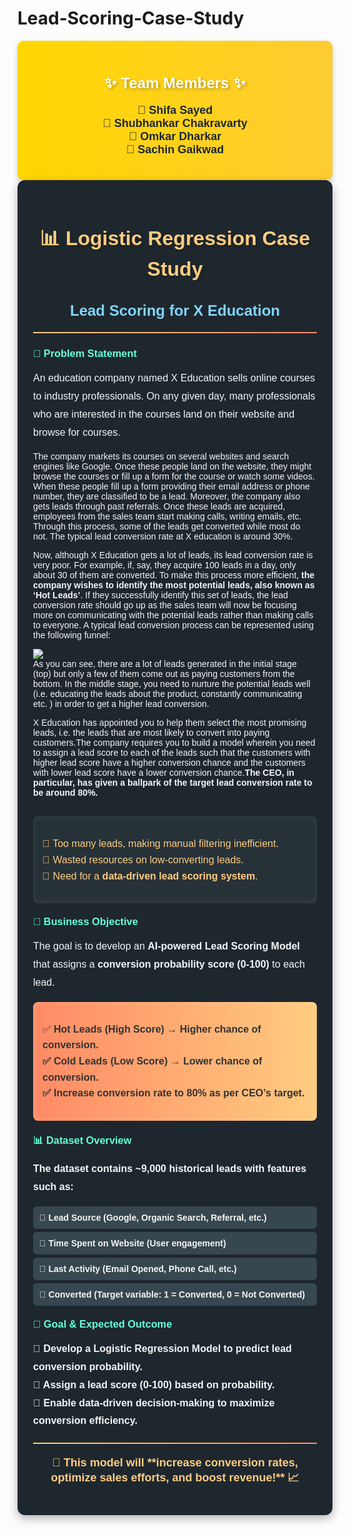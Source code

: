# Lead-Scoring-Case-Study
<div style="background: linear-gradient(to right, #ffd700, #ffcc33); color: #1e272e; padding: 20px; border-radius: 10px; font-family: 'Poppins', sans-serif; box-shadow: 0 4px 10px rgba(0, 0, 0, 0.2); text-align: center;">
  <h2 style="font-size: 24px; color: #fff; text-shadow: 2px 2px 4px rgba(0,0,0,0.3);">✨ Team Members ✨</h2>
  <p style="font-size: 18px; font-weight: bold; margin-top: 10px;">
    📌 Shifa Sayed<br>
    📌 Shubhankar Chakravarty<br>
    📌 Omkar Dharkar<br>
    📌 Sachin Gaikwad
  </p>
</div> 

<div style="background: #1e272e; color: #f5f5f5; padding: 25px; border-radius: 12px; font-family: 'Poppins', sans-serif; box-shadow: 0 5px 15px rgba(0, 0, 0, 0.3);">
  
  <h1 style="text-align: center; font-size: 32px; color: #ffcc80; text-shadow: 2px 2px 4px rgba(0,0,0,0.2);">📊 Logistic Regression Case Study</h1>
  <h2 style="text-align: center; font-size: 24px; color: #81d4fa;">Lead Scoring for X Education</h2>
  
  <hr style="border: none; height: 2px; background: linear-gradient(to right, #ffcc80, #ff8a65); margin: 20px 0;">
  
  <h3 style="color: #64ffda;">🚀 Problem Statement</h3>
  <p style="font-size: 16px; line-height: 1.8;">
     An education company named X Education sells online courses to industry professionals. On any given day, many professionals who are interested in the courses land on their website and browse for courses.

The company markets its courses on several websites and search engines like Google. Once these people land on the website, they might browse the courses or fill up a form for the course or watch some videos.
When these people fill up a form providing their email address or phone number, they are classified to be a lead. Moreover, the company also gets leads through past referrals.
Once these leads are acquired, employees from the sales team start making calls, writing emails, etc. Through this process, some of the leads get converted while most do not. The typical lead conversion rate at X education is around 30%.

Now, although X Education gets a lot of leads, its lead conversion rate is very poor. For example, if, say, they acquire 100 leads in a day, only about 30 of them are converted. To make this process more efficient, **the company wishes to identify the most potential leads, also known as ‘Hot Leads’**.
If they successfully identify this set of leads, the lead conversion rate should go up as the sales team will now be focusing more on communicating with the potential leads rather than making calls to everyone. A typical lead conversion process can be represented using the following funnel:
  </p>
  <img src="https://cdn.upgrad.com/UpGrad/temp/189f213d-fade-4fe4-b506-865f1840a25a/XNote_201901081613670.jpg">
    <br>
    As you can see, there are a lot of leads generated in the initial stage (top) but only a few of them come out as paying customers from the bottom.
In the middle stage, you need to nurture the potential leads well (i.e. educating the leads about the product, constantly communicating etc. ) in order to get a higher lead conversion.

X Education has appointed you to help them select the most promising leads, i.e. the leads that are most likely to convert into paying customers.The company requires you to build a model wherein you need to assign a lead score to each of the leads such that the customers with higher lead score have a higher conversion chance and the customers with lower lead score have a lower conversion chance.<b>The CEO, in particular, has given a ballpark of the target lead conversion rate to be around 80%.</b>
<br><br>
  <div style="background: #263238; padding: 15px; border-radius: 8px; box-shadow: inset 0 0 10px rgba(255, 255, 255, 0.1);">
    <p style="font-size: 16px; line-height: 1.6; color: #ffcc80;">
      🔹 Too many leads, making manual filtering inefficient.<br>
      🔹 Wasted resources on low-converting leads.<br>
      🔹 Need for a <b>data-driven lead scoring system</b>.
    </p>
  </div>

  <h3 style="color: #64ffda; margin-top: 20px;">🎯 Business Objective</h3>
  <p style="font-size: 16px; line-height: 1.8;">
    The goal is to develop an <b>AI-powered Lead Scoring Model</b> that assigns a <b>conversion probability score (0-100)</b> to each lead.
  </p>
  
  <div style="background: linear-gradient(to right, #ff8a65, #ffcc80); padding: 15px; border-radius: 8px; box-shadow: inset 0 0 10px rgba(255, 255, 255, 0.2);">
    <p style="font-size: 16px; line-height: 1.6; color: #333;">
      ✅ <b>Hot Leads (High Score)<b> → Higher chance of conversion.<br>
        ✅ <b>Cold Leads (Low Score)</b> → Lower chance of conversion.<br>
        ✅ <b>Increase conversion rate to 80%</b> as per CEO’s target.
    </p>
  </div>

  <h3 style="color: #64ffda; margin-top: 20px;">📊 Dataset Overview</h3>
  <p style="font-size: 16px; line-height: 1.8;">
    The dataset contains <b>~9,000 historical leads</b> with features such as:
  </p>
  
  <ul style="list-style-type: none; padding-left: 0;">
    <li style="background: #37474f; padding: 10px; margin: 5px 0; border-radius: 6px;">📌 <b>Lead Source</b> (Google, Organic Search, Referral, etc.)</li>
    <li style="background: #37474f; padding: 10px; margin: 5px 0; border-radius: 6px;">📌 <b>Time Spent on Website</b> (User engagement)</li>
    <li style="background: #37474f; padding: 10px; margin: 5px 0; border-radius: 6px;">📌 <b>Last Activity</b> (Email Opened, Phone Call, etc.)</li>
    <li style="background: #37474f; padding: 10px; margin: 5px 0; border-radius: 6px;">📌 <b>Converted</b> (Target variable: 1 = Converted, 0 = Not Converted)</li>
  </ul>

  <h3 style="color: #64ffda; margin-top: 20px;">📌 Goal & Expected Outcome</h3>
  <p style="font-size: 16px; line-height: 1.8;">
    🔹 <b>Develop a Logistic Regression Model</b> to predict lead conversion probability.<br>
    🔹 <b>Assign a lead score (0-100)</b> based on probability.<br>
    🔹 Enable <b>data-driven decision-making</b> to maximize conversion efficiency.
  </p>

  <hr style="border: none; height: 2px; background: linear-gradient(to right, #ffcc80, #ff8a65); margin: 20px 0;">

  <p style="text-align: center; font-size: 18px; font-weight: bold; color: #ffcc80;">
    🎯 This model will **increase conversion rates, optimize sales efforts, and boost revenue!** 📈
  </p>

</div>
